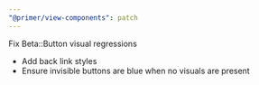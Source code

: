 ```yaml
---
"@primer/view-components": patch
---
```


Fix Beta::Button visual regressions
- Add back link styles
- Ensure invisible buttons are blue when no visuals are present
